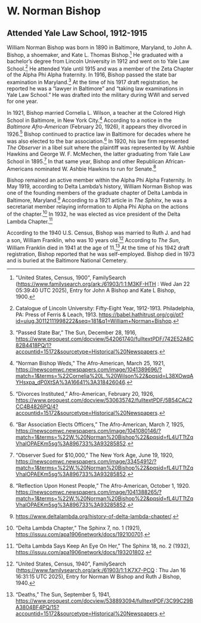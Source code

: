 # W. Norman Bishop
## Attended Yale Law School, 1912-1915

William Norman Bishop was born in 1890 in Baltimore, Maryland, to John A. Bishop, a shoemaker, and Kate L. Thomas Bishop.[^1] He graduated with a bachelor’s degree from Lincoln University in 1912 and went on to Yale Law School.[^2] He attended Yale until 1915 and was a member of the Zeta Chapter of the Alpha Phi Alpha fraternity. In 1916, Bishop passed the state bar examination in Maryland.[^3] At the time of his 1917 draft registration, he reported he was a “lawyer in Baltimore” and “taking law examinations in Yale Law School.” He was drafted into the military during WWI and served for one year.  

In 1921, Bishop married Cornelia L. Wilson, a teacher at the Colored High School in Baltimore, in New York City.[^4] According to a notice in the *Baltimore Afro-American* (February 20, 1926), it appears they divorced in 1926.[^5] Bishop continued to practice law in Baltimore for decades where he was also elected to the bar association.[^6] In 1920, his law firm represented *The Observer* in a libel suit where the plaintiff was represented by W. Ashbie Hawkins and George W. F. McMechen, the latter graduating from Yale Law School in 1895.[^7] In that same year, Bishop and other Republican African-Americans nominated W. Ashbie Hawkins to run for Senate.[^8]  

Bishop remained an active member within the Alpha Phi Alpha Fraternity. In May 1919, according to Delta Lambda’s history, William Norman Bishop was one of the founding members of the graduate chapter of Delta Lambda in Baltimore, Maryland.[^9] According to a 1921 article in *The Sphinx*, he was a secretariat member relaying information to Alpha Phi Alpha on the actions of the chapter.[^10] In 1932, he was elected as vice president of the Delta Lambda Chapter.[^11] 

According to the 1940 U.S. Census, Bishop was married to Ruth J. and had a son, William Franklin, who was 10 years old.[^12] According to *The Sun*, William Franklin died in 1941 at the age of 11.[^13] At the time of his 1942 draft registration, Bishop reported that he was self-employed. Bishop died in 1973 and is buried at the Baltimore National Cemetery.  

[^1]: "United States, Census, 1900", FamilySearch (https://www.familysearch.org/ark:/61903/1:1:M3KF-HTH : Wed Jan 22 05:39:40 UTC 2025), Entry for John A Bishop and Kate L Bishop, 1900. 
[^2]: Catalogue of Lincoln University: Fifty-Eight Year, 1912-1913. Philadelphia, PA: Press of Ferris & Leach, 1913. https://babel.hathitrust.org/cgi/pt?id=uiug.30112111998222&seq=181&q1=William+Norman+Bishop. 
[^3]: “Passed State Bar,” The Sun, December 28, 1916, https://www.proquest.com/docview/542061740/fulltextPDF/742E52A8C82B4418PQ/1?accountid=15172&sourcetype=Historical%20Newspapers. 
[^4]:“Norman Bishop Weds,” The Afro-American, March 25, 1921, https://newscomwc.newspapers.com/image/1041389696/?match=1&terms=%22Cornelia%20L.%20Wilson%22&pqsid=L38XOwqAYHsxpa_dP0XtSA%3A16641%3A318426046. 
[^5]:  “Divorces Instituted,” Afro-American, February 20, 1926, https://www.proquest.com/docview/530635742/fulltextPDF/5B54CAC2CC4B4826PQ/4?accountid=15172&sourcetype=Historical%20Newspapers. 
[^6]: “Bar Association Elects Officers,” The Afro-American, March 7, 1925,  https://newscomwc.newspapers.com/image/1041080146/?match=1&terms=%22W.%20Norman%20Bishop%22&pqsid=fL4UTTtZqVhalOPAEKm5sg%3A896733%3A93285852. 
[^7]:  “Observer Sued for $10,000,” The New York Age, June 19, 1920, https://newscomwc.newspapers.com/image/33454912/?match=1&terms=%22W.%20Norman%20Bishop%22&pqsid=fL4UTTtZqVhalOPAEKm5sg%3A896733%3A93285852. 
[^8]:  “Reflection Upon Honest People,” The Afro-American, October 1, 1920. https://newscomwc.newspapers.com/image/1041388265/?match=1&terms=%22W.%20Norman%20Bishop%22&pqsid=fL4UTTtZqVhalOPAEKm5sg%3A896733%3A93285852. 
[^9]:  https://www.deltalambda.org/history-of-delta-lambda-chapter/. 
[^10]:  “Delta Lambda Chapter,” The Sphinx 7, no. 1 (1921), https://issuu.com/apa1906network/docs/192100701.  
[^11]: “Delta Lambda Says Keep An Eye On Her,” The Sphinx 18, no. 2 (1932), https://issuu.com/apa1906network/docs/193201802. 
[^12]:  "United States, Census, 1940", FamilySearch (https://www.familysearch.org/ark:/61903/1:1:K7X7-PCQ : Thu Jan 16 16:31:15 UTC 2025), Entry for Norman W Bishop and Ruth J Bishop, 1940.
[^13]: “Deaths,” The Sun, September 5, 1941, https://www.proquest.com/docview/538893094/fulltextPDF/3C99C29BA3804BF4PQ/15?accountid=15172&sourcetype=Historical%20Newspapers. 



